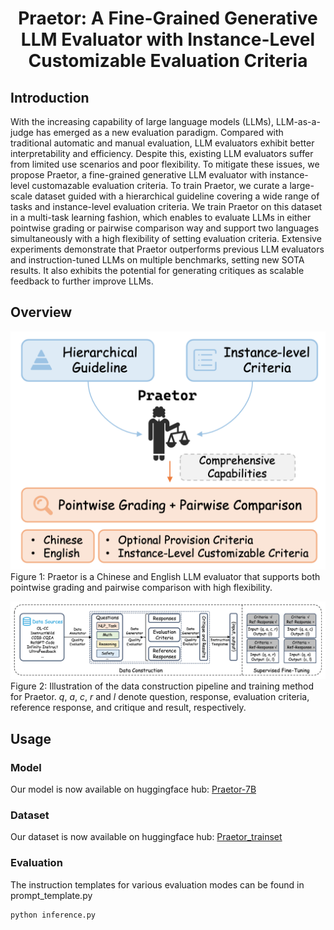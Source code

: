 <h1 align="center">Praetor: A Fine-Grained Generative LLM Evaluator with Instance-Level Customizable Evaluation Criteria</h1>

## Introduction
With the increasing capability of large language models (LLMs), LLM-as-a-judge has emerged as a new evaluation paradigm. Compared with traditional automatic and manual evaluation, LLM evaluators exhibit better interpretability and efficiency. Despite this, existing LLM evaluators suffer from limited use scenarios and poor flexibility. To mitigate these issues, we propose Praetor, a fine-grained generative LLM evaluator with instance-level customazable evaluation criteria. To train Praetor, we curate a large-scale dataset guided with a hierarchical guideline covering a wide range of tasks and instance-level evaluation criteria. We train Praetor on this dataset in a multi-task learning fashion, which enables to evaluate LLMs in either pointwise grading or pairwise comparison way and support two languages simultaneously with a high flexibility of setting evaluation criteria. Extensive experiments demonstrate that Praetor outperforms previous LLM evaluators and instruction-tuned LLMs on multiple benchmarks, setting new SOTA results. It also exhibits the potential for generating critiques as scalable feedback to further improve LLMs.

## Overview
<div align="center">
  <img src="images/Praetor.png" alt="Praetor" width="600" />
</div>
Figure 1: Praetor is a Chinese and English LLM evaluator that supports both pointwise grading and pairwise comparison with high flexibility.

![](images/pipeline.png)
Figure 2: Illustration of the data construction pipeline and training method for Praetor. $q$, $a$, $c$, $r$ and $l$ denote question, response, evaluation criteria, reference response, and critique and result, respectively.

## Usage

### Model
Our model is now available on huggingface hub: [Praetor-7B](https://huggingface.co/sdsxdxl/Praetor-7B)

### Dataset
Our dataset is now available on huggingface hub: [Praetor_trainset](https://huggingface.co/datasets/sdsxdxl/Praetor_trainset)

### Evaluation
The instruction templates for various evaluation modes can be found in prompt_template.py
```python
python inference.py
```
